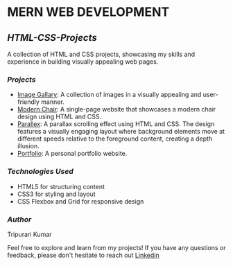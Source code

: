 # MERN WEB DEVELOPMENT

## _HTML-CSS-Projects_
A collection of HTML and CSS projects, showcasing my skills and experience in building visually appealing web pages.

### _Projects_

- [Image Gallary](https://github.com/tripurari2004/HTML-CSS-Project/tree/096c95226b4715b8f9c360a97d508e48b8238c17/Image%20Gallary): A collection of images in a visually appealing and user-friendly manner.
- [Modern Chair](https://github.com/tripurari2004/HTML-CSS-Project/tree/096c95226b4715b8f9c360a97d508e48b8238c17/Modern%20Chair): A single-page website that showcases a modern chair design using HTML and CSS.
- [Parallex](https://github.com/tripurari2004/HTML-CSS-Project/tree/096c95226b4715b8f9c360a97d508e48b8238c17/Parallex): A parallax scrolling effect using HTML and CSS. The design features a visually engaging layout where background elements move at different speeds relative to the foreground content, creating a depth illusion.
- [Portfolio](https://github.com/tripurari2004/HTML-CSS-Project/tree/096c95226b4715b8f9c360a97d508e48b8238c17/Portfolio): A personal portfolio website.

### _Technologies Used_

- HTML5 for structuring content
- CSS3 for styling and layout
- CSS Flexbox and Grid for responsive design

### _Author_
Tripurari Kumar

Feel free to explore and learn from my projects! If you have any questions or feedback, please don't hesitate to reach out [Linkedin](https://www.linkedin.com/in/tripurari-kumar-439132207)
